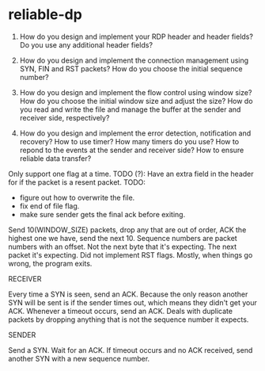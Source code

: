 # reliable-dp


1. How do you design and implement your RDP header and header fields?
   Do you use any additional header fields?

2. How do you design and implement the connection management using SYN, 
   FIN and RST packets?
   How do you choose the initial sequence number?
   
3. How do you design and implement the flow control using window size?
   How do you choose the initial window size and adjust the size?
   How do you read and write the file and manage the buffer at the 
   sender and receiver side, respectively?
   
4. How do you design and implement the error detection, notification 
   and recovery?
   How to use timer? How many timers do you use?
   How to repond to the events at the sender and receiver side?
   How to ensure reliable data transfer?
   
   
Only support one flag at a time.
TODO (?): Have an extra field in the header for if the packet is a resent packet.
TODO:
 - figure out how to overwrite the file.
 - fix end of file flag.
 - make sure sender gets the final ack before exiting.
 
Send 10(WINDOW_SIZE) packets, drop any that are out of order, ACK the highest one we have, send the next 10.
Sequence numbers are packet numbers with an offset. Not the next byte that it's expecting. The next packet it's expecting.
Did not implement RST flags. Mostly, when things go wrong, the program exits.

RECEIVER

Every time a SYN is seen, send an ACK.
	Because the only reason another SYN will be sent is if the sender times out,
	which means they didn't get your ACK.
Whenever a timeout occurs, send an ACK.
Deals with duplicate packets by dropping anything that is not the sequence number it expects.
	
SENDER

Send a SYN.
    Wait for an ACK.
    If timeout occurs and no ACK received, send another SYN with a new sequence number.